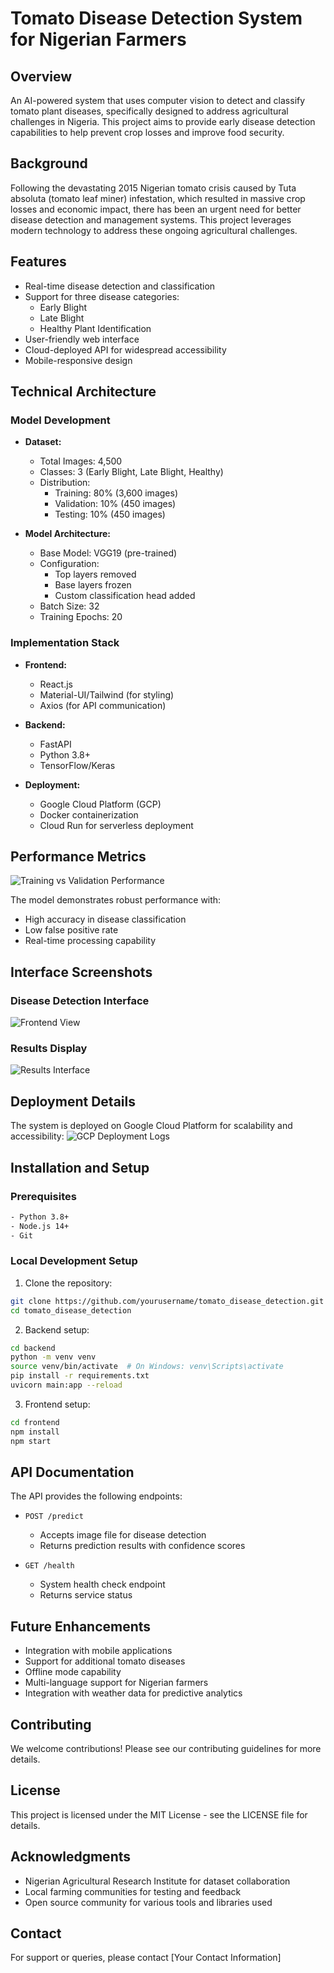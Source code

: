 # Tomato Disease Detection System for Nigerian Farmers

## Overview
An AI-powered system that uses computer vision to detect and classify tomato plant diseases, specifically designed to address agricultural challenges in Nigeria. This project aims to provide early disease detection capabilities to help prevent crop losses and improve food security.

## Background
Following the devastating 2015 Nigerian tomato crisis caused by Tuta absoluta (tomato leaf miner) infestation, which resulted in massive crop losses and economic impact, there has been an urgent need for better disease detection and management systems. This project leverages modern technology to address these ongoing agricultural challenges.

## Features
- Real-time disease detection and classification
- Support for three disease categories:
    - Early Blight
    - Late Blight
    - Healthy Plant Identification
- User-friendly web interface
- Cloud-deployed API for widespread accessibility
- Mobile-responsive design

## Technical Architecture

### Model Development
- **Dataset:**
    - Total Images: 4,500
    - Classes: 3 (Early Blight, Late Blight, Healthy)
    - Distribution:
        - Training: 80% (3,600 images)
        - Validation: 10% (450 images)
        - Testing: 10% (450 images)

- **Model Architecture:**
    - Base Model: VGG19 (pre-trained)
    - Configuration:
        - Top layers removed
        - Base layers frozen
        - Custom classification head added
    - Batch Size: 32
    - Training Epochs: 20

### Implementation Stack
- **Frontend:**
    - React.js
    - Material-UI/Tailwind (for styling)
    - Axios (for API communication)

- **Backend:**
    - FastAPI
    - Python 3.8+
    - TensorFlow/Keras

- **Deployment:**
    - Google Cloud Platform (GCP)
    - Docker containerization
    - Cloud Run for serverless deployment

## Performance Metrics
![Training vs Validation Performance](https://github.com/fosetorico/tomato_disease_detection/assets/14139087/6c6ffd45-2303-488c-80f2-8699c3529087)

The model demonstrates robust performance with:
- High accuracy in disease classification
- Low false positive rate
- Real-time processing capability

## Interface Screenshots
### Disease Detection Interface
![Frontend View](https://github.com/fosetorico/tomato_disease_detection/assets/14139087/5e2dec56-d869-4c5c-af82-03cab8317528)

### Results Display
![Results Interface](https://github.com/fosetorico/tomato_disease_detection/assets/14139087/4cf199fc-436b-4fed-b98b-1eeacc69f1ee)

## Deployment Details
The system is deployed on Google Cloud Platform for scalability and accessibility:
![GCP Deployment Logs](https://github.com/fosetorico/tomato_disease_detection/assets/14139087/6dc2d6bf-e033-4409-8eb0-139b507a199f)

## Installation and Setup

### Prerequisites
```bash
- Python 3.8+
- Node.js 14+
- Git
```

### Local Development Setup
1. Clone the repository:
```bash
git clone https://github.com/yourusername/tomato_disease_detection.git
cd tomato_disease_detection
```

2. Backend setup:
```bash
cd backend
python -m venv venv
source venv/bin/activate  # On Windows: venv\Scripts\activate
pip install -r requirements.txt
uvicorn main:app --reload
```

3. Frontend setup:
```bash
cd frontend
npm install
npm start
```

## API Documentation
The API provides the following endpoints:

- `POST /predict`
    - Accepts image file for disease detection
    - Returns prediction results with confidence scores

- `GET /health`
    - System health check endpoint
    - Returns service status

## Future Enhancements
- Integration with mobile applications
- Support for additional tomato diseases
- Offline mode capability
- Multi-language support for Nigerian farmers
- Integration with weather data for predictive analytics

## Contributing
We welcome contributions! Please see our contributing guidelines for more details.

## License
This project is licensed under the MIT License - see the LICENSE file for details.

## Acknowledgments
- Nigerian Agricultural Research Institute for dataset collaboration
- Local farming communities for testing and feedback
- Open source community for various tools and libraries used

## Contact
For support or queries, please contact [Your Contact Information]